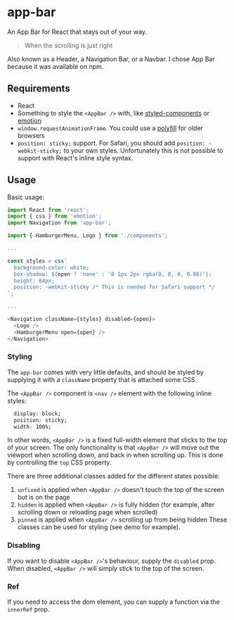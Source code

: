 # app-bar

An App Bar for React that stays out of your way.

>When the scrolling is just right

Also known as a Header, a Navigation Bar, or a Navbar. I chose App Bar because it was available on npm.

## Requirements

- React
- Something to style the `<AppBar />` with, like [styled-components](https://github.com/styled-components/styled-components) or [emotion](https://github.com/emotion-js/emotion)
- `window.requestAnimationFrame`. You could use a [polyfill](https://github.com/chrisdickinson/raf) for older browsers
- `position: sticky;` support. For Safari, you should add `position: -webkit-sticky;` to your own styles. Unfortunately this is not possible to support with React's inline style syntax.

## Usage

Basic usage:

```javascript
import React from 'react';
import { css } from 'emotion';
import Navigation from 'app-bar';

import { HamburgerMenu, Logo } from './components';

...

const styles = css`
  background-color: white;
  box-shadow: ${open ? 'none' : '0 1px 2px rgba(0, 0, 0, 0.08)'};
  height: 64px;
  position: -webkit-sticky /* This is needed for Safari support */
`;

...

<Navigation className={styles} disabled={open}>
  <Logo />
  <HamburgerMenu open={open} />
</Navigation>
```

### Styling

The `app-bar` comes with very little defaults, and should be styled by supplying it with a `className` property that is attached some CSS.

The `<AppBar />` component is `<nav />` element with the following inline styles:

```css
  display: block;
  position: sticky;
  width: 100%;
```

In other words, `<AppBar />` is a fixed full-width element that sticks to the top of your screen. The only functionality is that `<AppBar />` will move out the viewport when scrolling down, and back in when scrolling up. This is done by controlling the `top` CSS property.

There are three additional classes added for the different states possible:
1. `unfixed` is applied when `<AppBar />` doesn't touch the top of the screen but is on the page
2. `hidden` is applied when `<AppBar />` is fully hidden (for example, after scrolling down or reloading page when scrolled)
3. `pinned` is applied when `<AppBar />` scrolling up from being hidden
These classes can be used for styling (see demo for example).

### Disabling

If you want to disable `<AppBar />`'s behaviour, supply the `disabled` prop. When disabled, `<AppBar />` will simply stick to the top of the screen.

### Ref

If you need to access the dom element, you can supply a function via the `innerRef` prop.